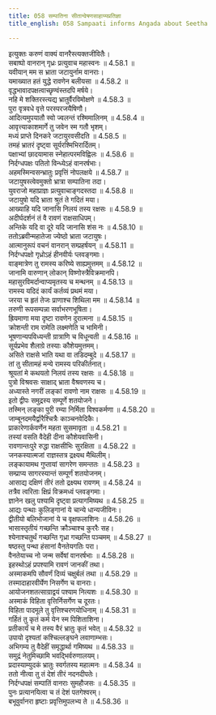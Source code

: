 ```yaml
---
title: 058 सम्पातिना सीतान्वेषणसाहाय्यप्रतिज्ञा
title_english: 058 Sampaati informs Angada about Seetha

---
```

<div class="audioEmbed"  caption="श्रीराम-हरिसीताराममूर्ति-घनपाठिभ्यां वचनम्" src="https://archive.org/download/Ramayana-recitation-Sriram-harisItArAmamUrti-Ghanapaati-v2/Kanda_4/Kanda_4_KSK-058-Sampaati_informs_Angada_about_Seetha.mp3"></div>

  
इत्युक्तः करुणं वाक्यं वानरैस्त्यक्तजीवितैः।  
सबाष्पो वानरान् गृध्रः प्रत्युवाच महास्वनः ॥ 4.58.1 ॥   
यवीयान् मम स भ्राता जटायुर्नाम वानराः।  
यमाख्यात हतं युद्धे रावणेन बलीयसा ॥ 4.58.2 ॥   
वृद्धभावादपक्षत्वाच्छृण्वंस्तदपि मर्षये।  
नहि मे शक्तिरस्त्यद्य भ्रातुर्वैरविमोक्षणे ॥ 4.58.3 ॥   
पुरा वृत्रवधे वृत्ते परस्परजयैषिणौ।  
आदित्यमुपयातौ स्वो ज्वलन्तं रश्मिमालिनम् ॥ 4.58.4 ॥   
आवृत्त्याकाशमार्गे तु जवेन स्म गतौ भृशम्।  
मध्यं प्राप्ते दिनकरे जटायुरवसीदति ॥ 4.58.5 ॥   
तमहं भ्रातरं दृष्ट्वा सूर्यरश्मिभिरार्दितम्।  
पक्षाभ्यां छादयामास स्नेहात्परमविह्विलः ॥ 4.58.6 ॥   
निर्दग्धपक्षः पतितो विन्ध्येऽहं वानरर्षभाः।  
अहमस्मिन्वसन्भ्रातुः प्रवृत्तिं नोपलक्षये ॥ 4.58.7 ॥   
जटायुषस्त्वेवमुक्तो भ्रात्रा सम्पातिना तदा।  
युवराजो महाप्राज्ञः प्रत्युवाचाङ्गदस्तदा ॥ 4.58.8 ॥   
जटायुषो यदि भ्राता श्रुतं ते गदितं मया।  
आख्याहि यदि जानासि निलयं तस्य रक्षसः ॥ 4.58.9 ॥   
अदीर्घदर्शनं तं वै रावणं राक्षसाधिपम्।  
अन्तिके यदि वा दूरे यदि जानासि शंस नः ॥ 4.58.10 ॥   
ततोऽब्रवीन्महातेजा ज्येष्ठो भ्राता जटायुषः।  
आत्मानुरूपं वचनं वानरान् सम्प्रहर्षयन् ॥ 4.58.11 ॥   
निर्दग्धपक्षो गृध्रोऽहं हीनवीर्यः प्लवङ्गमाः।  
वाङ्मात्रेण तु रामस्य करिष्ये साह्यमुत्तमम् ॥ 4.58.12 ॥   
जानामि वारुणान् लोकान् विष्णोस्त्रैविक्रमानपि।  
महासुरविमर्दान्वाप्यमृतस्य च मन्थनम् ॥ 4.58.13 ॥   
रामस्य यदिदं कार्यं कर्तव्यं प्रथमं मया।  
जरया च हृतं तेजः प्राणाश्च शिथिला मम ॥ 4.58.14 ॥   
तरुणी रूपसम्पन्ना सर्वाभरणभूषिता।  
ह्रियमाणा मया दृष्टा रावणेन दुरात्मना ॥ 4.58.15 ॥   
क्रोशन्ती राम रामेति लक्ष्मणेति च भामिनी।  
भूषणान्यपविध्यन्ती ग्रात्राणि च विधून्वती ॥ 4.58.16 ॥   
सूर्यप्रभेव शैलाग्रे तस्याः कौशेयमुत्तमम्।  
असिते राक्षसे भाति यथा वा तडिदम्बुदे ॥ 4.58.17 ॥   
तां तु सीतामहं मन्ये रामस्य परिकीर्तनात्।  
श्रूयतां मे कथयतो निलयं तस्य रक्षसः ॥ 4.58.18 ॥   
पुत्रो विश्रवसः साक्षाद् भ्राता वैश्रवणस्य च।  
अध्यास्ते नगरीं लङ्कां रावणो नाम राक्षसः ॥ 4.58.19 ॥   
इतो द्वीपः समुद्रस्य सम्पूर्णे शतयोजने।  
तस्मिन् लङ्का पुरी रम्या निर्मिता विश्वकर्मणा ॥ 4.58.20 ॥   
जाम्बूनदमयैर्द्वारैश्चित्रैः काञ्चनवेदिकैः।  
प्राकारेणार्कवर्णेन महता सुसमावृता ॥ 4.58.21 ॥   
तस्यां वसति वैदेही दीना कौशेयवासिनी।  
रावणान्तःपुरे रुद्धा राक्षसीभिः सुरक्षिता ॥ 4.58.22 ॥   
जनकस्यात्मजां राज्ञस्तत्र द्रक्ष्यथ मैथिलीम्।  
लङ्कायामथ गुप्तायां सागरेण समन्ततः ॥ 4.58.23 ॥   
सम्प्राप्य सागरस्यान्तं सम्पूर्णं शतयोजनम्।  
आसाद्य दक्षिणं तीरं ततो द्रक्ष्यथ रावणम् ॥ 4.58.24 ॥   
तत्रैव त्वरिताः क्षिप्रं विक्रमध्वं प्लवङ्गमाः।  
ज्ञानेन खलु पश्यामि दृष्ट्वा प्रत्यागमिष्यथ ॥ 4.58.25 ॥   
आद्यः पन्थाः कुलिङ्गानां ये चान्ये धान्यजीविनः।  
द्वीतीयो बलिभोजानां ये च वृक्षफलाशिनः ॥ 4.58.26 ॥   
भासास्तृतीयं गच्छन्ति क्रौञ्चाश्च कुररैः सह।  
श्येनाश्चतुर्थं गच्छन्ति गृध्रा गच्छन्ति पञ्चमम् ॥ 4.58.27 ॥   
षष्ठस्तु पन्था हंसानां वैनतेयगतिः परा।  
वैनतेयाच्च नो जन्म सर्वेषां वानरर्षभाः ॥ 4.58.28 ॥   
इहस्थोऽहं प्रपश्यामि रावणं जानकीं तथा।  
अस्माकमपि सौवर्णं दिव्यं चक्षुर्बलं तथा ॥ 4.58.29 ॥   
तस्मादाहारवीर्येण निसर्गेण च वानराः।  
आयोजनशतत्साग्राद्वयं पश्याम नित्यशः ॥ 4.58.30 ॥   
अस्माकं विहिता वृत्तिर्निसर्गेण च दूरतः।  
विहिता पादमूले तु वृत्तिश्चरणयोधिनाम् ॥ 4.58.31 ॥   
गर्हितं तु कृतं कर्म येन स्म पिशिताशिना।  
प्रतीकार्यं च मे तस्य वैरं भ्रातुः कृतं भवेत् ॥ 4.58.32 ॥   
उपायो दृश्यतां कश्चिल्लङ्घने लवाणाम्भसः।  
अभिगम्य तु वैदेहीं समृद्धार्था गमिष्यथ ॥ 4.58.33 ॥   
समुद्रं नेतुमिच्छामि भवद्भिर्वरुणालयम्।  
प्रदास्याम्युदकं भ्रातुः स्वर्गतस्य महात्मनः ॥ 4.58.34 ॥   
ततो नीत्वा तु तं देशं तीरं नदनदीपतेः।  
निर्दग्धपक्षं सम्पातिं वानराः सुमहौजसः ॥ 4.58.35 ॥   
पुनः प्रत्यानयित्वा च तं देशं पतगेश्वरम्।  
बभूवुर्वानरा हृष्टाः प्रवृत्तिमुपलभ्य ते ॥ 4.58.36 ॥   